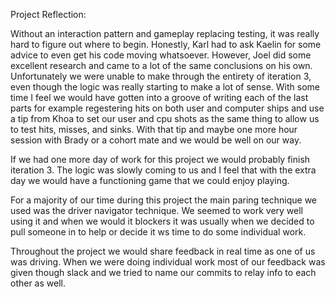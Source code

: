 Project Reflection:

Without an interaction pattern and gameplay replacing testing, it was really hard to figure out where to begin. Honestly, Karl had to ask Kaelin for some advice to even get his code moving whatsoever. However, Joel did some excellent research and came to a lot of the same conclusions on his own. Unfortunately we were unable to make through the entirety of iteration 3, even though the logic was really starting to make a lot of sense. With some time I feel we would have gotten into a groove of writing each of the last parts for example regestering hits on both user and computer ships and use a tip from Khoa to set our user and cpu shots as the same thing to allow us to test hits, misses, and sinks. With that tip and maybe one more hour session with Brady or a cohort mate and we would be well on our way. 

If we had one more day of work for this project we would probably finish iteration 3. The logic was slowly coming to us and I feel that with the extra day we would have a functioning game that we could enjoy playing.

For a majority of our time during this project the main paring technique we used was the driver navigator technique. We seemed to work very well using it and when we would it blockers it was usually when we decided to pull someone in to help or decide it ws time to do some individual work. 

Throughout the project we would share feedback in real time as one of us was driving. When we were doing individual work most of our feedback was given though slack and we tried to name our commits to relay info to each other as well. 